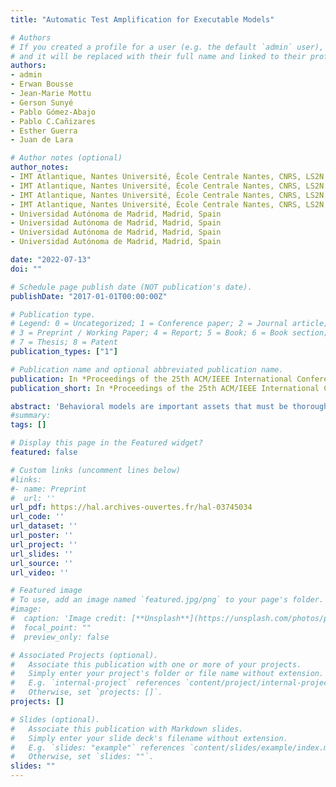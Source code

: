```yaml
---
title: "Automatic Test Amplification for Executable Models"

# Authors
# If you created a profile for a user (e.g. the default `admin` user), write the username (folder name) here 
# and it will be replaced with their full name and linked to their profile.
authors:
- admin
- Erwan Bousse
- Jean-Marie Mottu
- Gerson Sunyé
- Pablo Gómez-Abajo
- Pablo C.Cañizares
- Esther Guerra
- Juan de Lara

# Author notes (optional)
author_notes:
- IMT Atlantique, Nantes Université, École Centrale Nantes, CNRS, LS2N, UMR 6004, F-44000 Nantes, France
- IMT Atlantique, Nantes Université, École Centrale Nantes, CNRS, LS2N, UMR 6004, F-44000 Nantes, France
- IMT Atlantique, Nantes Université, École Centrale Nantes, CNRS, LS2N, UMR 6004, F-44000 Nantes, France
- IMT Atlantique, Nantes Université, École Centrale Nantes, CNRS, LS2N, UMR 6004, F-44000 Nantes, France
- Universidad Autónoma de Madrid, Madrid, Spain
- Universidad Autónoma de Madrid, Madrid, Spain
- Universidad Autónoma de Madrid, Madrid, Spain
- Universidad Autónoma de Madrid, Madrid, Spain

date: "2022-07-13"
doi: ""

# Schedule page publish date (NOT publication's date).
publishDate: "2017-01-01T00:00:00Z"

# Publication type.
# Legend: 0 = Uncategorized; 1 = Conference paper; 2 = Journal article;
# 3 = Preprint / Working Paper; 4 = Report; 5 = Book; 6 = Book section;
# 7 = Thesis; 8 = Patent
publication_types: ["1"]

# Publication name and optional abbreviated publication name.
publication: In *Proceedings of the 25th ACM/IEEE International Conference on Model Driven Engineering Languages and Systems*
publication_short: In *Proceedings of the 25th ACM/IEEE International Conference on Model Driven Engineering Languages and Systems (MODELS)*

abstract: 'Behavioral models are important assets that must be thoroughly verified early in the design process. This can be achieved with manuallywritten test cases that embed carefully hand-picked domain-specific input data. However, such test cases may not always reach the desired level of quality, such as high coverage or being able to localize faults efficiently. Test amplification is an interesting emergent approach to improve a test suite by automatically generating new test cases out of existing manually-written ones. Yet, while ad-hoc test amplification solutions have been proposed for a few programming languages, no solution currently exists for amplifying the test cases of behavioral models. In this paper, we fill this gap with an automated and generic approach. Given an executable DSL, a conforming behavioral model, and an existing test suite, the proposed approach generates new regression test cases in three steps: (i) generating new test inputs by applying a set of generic modifiers on the existing test inputs; (ii) running the model under test with new inputs and generating assertions from the execution traces; and (iii) selecting the new test cases that increase the mutation score. We provide tool support for the approach atop the Eclipse GEMOC Studio and show its applicability in an empirical study. In the experiment, we applied the approach to 71 test suites written for models conforming to two different DSLs, and for 67 of the 71 cases, it successfully improved the mutation score between 3.17% and 54.11% depending on the initial setup.'
#summary: 
tags: []

# Display this page in the Featured widget?
featured: false

# Custom links (uncomment lines below)
#links:
#- name: Preprint
#  url: ''
url_pdf: https://hal.archives-ouvertes.fr/hal-03745034
url_code: ''
url_dataset: ''
url_poster: ''
url_project: ''
url_slides: ''
url_source: ''
url_video: ''

# Featured image
# To use, add an image named `featured.jpg/png` to your page's folder. 
#image:
#  caption: 'Image credit: [**Unsplash**](https://unsplash.com/photos/pLCdAaMFLTE)'
#  focal_point: ""
#  preview_only: false

# Associated Projects (optional).
#   Associate this publication with one or more of your projects.
#   Simply enter your project's folder or file name without extension.
#   E.g. `internal-project` references `content/project/internal-project/index.md`.
#   Otherwise, set `projects: []`.
projects: []

# Slides (optional).
#   Associate this publication with Markdown slides.
#   Simply enter your slide deck's filename without extension.
#   E.g. `slides: "example"` references `content/slides/example/index.md`.
#   Otherwise, set `slides: ""`.
slides: ""
---
```

